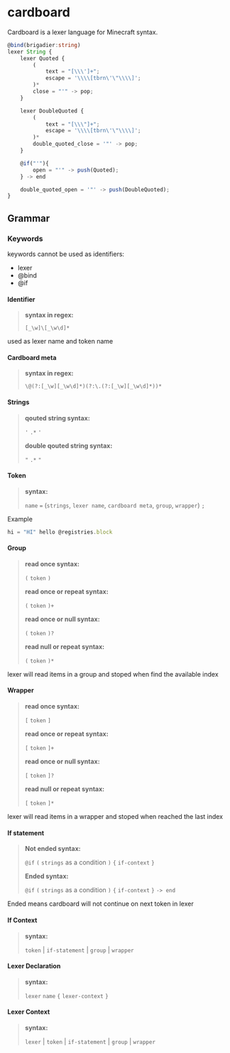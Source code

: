 # cardboard

Cardboard is a lexer language for Minecraft syntax.

```ts
@bind(brigadier:string)
lexer String {
    lexer Quoted {
        (
            text = "[\\\']+";
            escape = '\\\\[tbrn\'\"\\\\]';
        )*
        close = "'" -> pop;
    }

    lexer DoubleQuoted {
        (
            text = "[\\\"]+";
            escape = '\\\\[tbrn\'\"\\\\]';
        )*
        double_quoted_close = '"' -> pop;
    }

    @if("'"){
        open = "'" -> push(Quoted);
    } -> end

    double_quoted_open = '"' -> push(DoubleQuoted);
}
```

## Grammar

### Keywords

keywords cannot be used as identifiers:

- lexer
- @bind
- @if

#### Identifier

> **syntax in regex:**
>
> `[_\w]\[_\w\d]*`

used as lexer name and token name

#### Cardboard meta

> **syntax in regex:**
>
> `\@(?:[_\w][_\w\d]*)(?:\.(?:[_\w][_\w\d]*))*`

#### Strings

> **qouted string syntax:**
>
> `'` `.*` `'`
>
> **double qouted string syntax:**
>
> `"` `.*` `"`

#### Token

> **syntax:**
>
> `name` `=` (`strings`, `lexer name`, `cardboard meta`, `group`, `wrapper`) `;`

Example

```ts
hi = "HI" hello @registries.block
```

#### Group

> **read once syntax:**
>
> `(` `token` `)`
>
> **read once or repeat syntax:**
>
> `(` `token` `)+`
>
> **read once or null syntax:**
>
> `(` `token` `)?`
>
> **read null or repeat syntax:**
>
> `(` `token` `)*`

lexer will read items in a group and stoped when find the available index

#### Wrapper

> **read once syntax:**
>
> `[` `token` `]`
>
> **read once or repeat syntax:**
>
> `[` `token` `]+`
>
> **read once or null syntax:**
>
> `[` `token` `]?`
>
> **read null or repeat syntax:**
>
> `[` `token` `]*`

lexer will read items in a wrapper and stoped when reached the last index

#### If statement

> **Not ended syntax:**
>
> `@if` `(` `strings` as a condition `)` `{` `if-context` `}`
>
> **Ended syntax:**
>
> `@if` `(` `strings` as a condition `)` `{` `if-context` `}` `-> end`

Ended means cardboard will not continue on next token in lexer

#### If Context

> **syntax:**
>
> `token` | `if-statement` | `group` | `wrapper`

#### Lexer Declaration

> **syntax:**
>
> `lexer` `name` `{` `lexer-context` `}`

#### Lexer Context

> **syntax:**
>
> `lexer` | `token` | `if-statement` | `group` | `wrapper`
